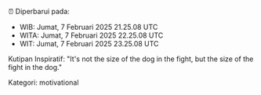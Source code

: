 ⏰ Diperbarui pada:
- WIB: Jumat, 7 Februari 2025 21.25.08 UTC
- WITA: Jumat, 7 Februari 2025 22.25.08 UTC
- WIT: Jumat, 7 Februari 2025 23.25.08 UTC

Kutipan Inspiratif:
"It's not the size of the dog in the fight, but the size of the fight in the dog."


Kategori: motivational

